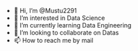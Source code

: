 - 👋 Hi, I’m @Mustu2291
- 👀 I’m interested in Data Science
- 🌱 I’m currently learning Data Engineering
- 💞️ I’m looking to collaborate on Datas
- 📫 How to reach me by mail

<!---
Mustu2291/Mustu2291 is a ✨ special ✨ repository because its `README.md` (this file) appears on your GitHub profile.
You can click the Preview link to take a look at your changes.
--->
